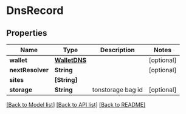 # DnsRecord

## Properties
Name | Type | Description | Notes
------------ | ------------- | ------------- | -------------
**wallet** | [**WalletDNS**](WalletDNS.md) |  | [optional] 
**nextResolver** | **String** |  | [optional] 
**sites** | **[String]** |  | 
**storage** | **String** | tonstorage bag id | [optional] 

[[Back to Model list]](../README.md#documentation-for-models) [[Back to API list]](../README.md#documentation-for-api-endpoints) [[Back to README]](../README.md)


